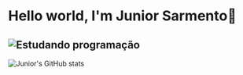 # Hello world, I'm Junior Sarmento👋

![Estudando programação](https://blog.explicae.com.br/wp-content/uploads/2021/07/digitando-estudando.gif)
---------------------------------
![Junior's GitHub stats](https://github-readme-stats.vercel.app/api?username=sarmentojr&show_icons=true&theme=dark)
<!--
**sarmentojr/sarmentojr** is a ✨ _special_ ✨ repository because its `README.md` (this file) appears on your GitHub profile.

Here are some ideas to get you started:

- 🔭 I’m currently working on ...
- 🌱 I’m currently learning ...
- 👯 I’m looking to collaborate on ...
- 🤔 I’m looking for help with ...
- 💬 Ask me about ...
- 📫 How to reach me: ...
- 😄 Pronouns: ...
- ⚡ Fun fact: ...
-->
